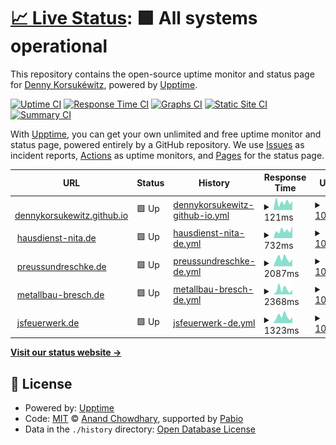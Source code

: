 # [📈 Live Status](https://dennykorsukewitz.github.io/upptime): <!--live status--> **🟩 All systems operational**

This repository contains the open-source uptime monitor and status page for [Denny Korsukéwitz](https://github.com/dennykorsukewitz), powered by [Upptime](https://github.com/upptime/upptime).

[![Uptime CI](https://github.com/dennykorsukewitz/upptime/workflows/Uptime%20CI/badge.svg)](https://github.com/dennykorsukewitz/upptime/actions?query=workflow%3A%22Uptime+CI%22)
[![Response Time CI](https://github.com/dennykorsukewitz/upptime/workflows/Response%20Time%20CI/badge.svg)](https://github.com/dennykorsukewitz/upptime/actions?query=workflow%3A%22Response+Time+CI%22)
[![Graphs CI](https://github.com/dennykorsukewitz/upptime/workflows/Graphs%20CI/badge.svg)](https://github.com/dennykorsukewitz/upptime/actions?query=workflow%3A%22Graphs+CI%22)
[![Static Site CI](https://github.com/dennykorsukewitz/upptime/workflows/Static%20Site%20CI/badge.svg)](https://github.com/dennykorsukewitz/upptime/actions?query=workflow%3A%22Static+Site+CI%22)
[![Summary CI](https://github.com/dennykorsukewitz/upptime/workflows/Summary%20CI/badge.svg)](https://github.com/dennykorsukewitz/upptime/actions?query=workflow%3A%22Summary+CI%22)

With [Upptime](https://upptime.js.org), you can get your own unlimited and free uptime monitor and status page, powered entirely by a GitHub repository. We use [Issues](https://github.com/dennykorsukewitz/upptime/issues) as incident reports, [Actions](https://github.com/dennykorsukewitz/upptime/actions) as uptime monitors, and [Pages](https://dennykorsukewitz.github.io/upptime) for the status page.

<!--start: status pages-->
<!-- This summary is generated by Upptime (https://github.com/upptime/upptime) -->
<!-- Do not edit this manually, your changes will be overwritten -->
<!-- prettier-ignore -->
| URL | Status | History | Response Time | Uptime |
| --- | ------ | ------- | ------------- | ------ |
| <img alt="" src="https://icons.duckduckgo.com/ip3/dennykorsukewitz.github.io.ico" height="13"> [dennykorsukewitz.github.io](https://dennykorsukewitz.github.io/) | 🟩 Up | [dennykorsukewitz-github-io.yml](https://github.com/dennykorsukewitz/upptime/commits/HEAD/history/dennykorsukewitz-github-io.yml) | <details><summary><img alt="Response time graph" src="./graphs/dennykorsukewitz-github-io/response-time-week.png" height="20"> 121ms</summary><br><a href="https://dennykorsukewitz.github.io/upptime/history/dennykorsukewitz-github-io"><img alt="Response time 102" src="https://img.shields.io/endpoint?url=https%3A%2F%2Fraw.githubusercontent.com%2Fdennykorsukewitz%2Fupptime%2FHEAD%2Fapi%2Fdennykorsukewitz-github-io%2Fresponse-time.json"></a><br><a href="https://dennykorsukewitz.github.io/upptime/history/dennykorsukewitz-github-io"><img alt="24-hour response time 138" src="https://img.shields.io/endpoint?url=https%3A%2F%2Fraw.githubusercontent.com%2Fdennykorsukewitz%2Fupptime%2FHEAD%2Fapi%2Fdennykorsukewitz-github-io%2Fresponse-time-day.json"></a><br><a href="https://dennykorsukewitz.github.io/upptime/history/dennykorsukewitz-github-io"><img alt="7-day response time 121" src="https://img.shields.io/endpoint?url=https%3A%2F%2Fraw.githubusercontent.com%2Fdennykorsukewitz%2Fupptime%2FHEAD%2Fapi%2Fdennykorsukewitz-github-io%2Fresponse-time-week.json"></a><br><a href="https://dennykorsukewitz.github.io/upptime/history/dennykorsukewitz-github-io"><img alt="30-day response time 106" src="https://img.shields.io/endpoint?url=https%3A%2F%2Fraw.githubusercontent.com%2Fdennykorsukewitz%2Fupptime%2FHEAD%2Fapi%2Fdennykorsukewitz-github-io%2Fresponse-time-month.json"></a><br><a href="https://dennykorsukewitz.github.io/upptime/history/dennykorsukewitz-github-io"><img alt="1-year response time 102" src="https://img.shields.io/endpoint?url=https%3A%2F%2Fraw.githubusercontent.com%2Fdennykorsukewitz%2Fupptime%2FHEAD%2Fapi%2Fdennykorsukewitz-github-io%2Fresponse-time-year.json"></a></details> | <details><summary><a href="https://dennykorsukewitz.github.io/upptime/history/dennykorsukewitz-github-io">100.00%</a></summary><a href="https://dennykorsukewitz.github.io/upptime/history/dennykorsukewitz-github-io"><img alt="All-time uptime 100.00%" src="https://img.shields.io/endpoint?url=https%3A%2F%2Fraw.githubusercontent.com%2Fdennykorsukewitz%2Fupptime%2FHEAD%2Fapi%2Fdennykorsukewitz-github-io%2Fuptime.json"></a><br><a href="https://dennykorsukewitz.github.io/upptime/history/dennykorsukewitz-github-io"><img alt="24-hour uptime 100.00%" src="https://img.shields.io/endpoint?url=https%3A%2F%2Fraw.githubusercontent.com%2Fdennykorsukewitz%2Fupptime%2FHEAD%2Fapi%2Fdennykorsukewitz-github-io%2Fuptime-day.json"></a><br><a href="https://dennykorsukewitz.github.io/upptime/history/dennykorsukewitz-github-io"><img alt="7-day uptime 100.00%" src="https://img.shields.io/endpoint?url=https%3A%2F%2Fraw.githubusercontent.com%2Fdennykorsukewitz%2Fupptime%2FHEAD%2Fapi%2Fdennykorsukewitz-github-io%2Fuptime-week.json"></a><br><a href="https://dennykorsukewitz.github.io/upptime/history/dennykorsukewitz-github-io"><img alt="30-day uptime 100.00%" src="https://img.shields.io/endpoint?url=https%3A%2F%2Fraw.githubusercontent.com%2Fdennykorsukewitz%2Fupptime%2FHEAD%2Fapi%2Fdennykorsukewitz-github-io%2Fuptime-month.json"></a><br><a href="https://dennykorsukewitz.github.io/upptime/history/dennykorsukewitz-github-io"><img alt="1-year uptime 100.00%" src="https://img.shields.io/endpoint?url=https%3A%2F%2Fraw.githubusercontent.com%2Fdennykorsukewitz%2Fupptime%2FHEAD%2Fapi%2Fdennykorsukewitz-github-io%2Fuptime-year.json"></a></details>
| <img alt="" src="https://icons.duckduckgo.com/ip3/hausdienst-nita.de.ico" height="13"> [hausdienst-nita.de](http://hausdienst-nita.de/) | 🟩 Up | [hausdienst-nita-de.yml](https://github.com/dennykorsukewitz/upptime/commits/HEAD/history/hausdienst-nita-de.yml) | <details><summary><img alt="Response time graph" src="./graphs/hausdienst-nita-de/response-time-week.png" height="20"> 732ms</summary><br><a href="https://dennykorsukewitz.github.io/upptime/history/hausdienst-nita-de"><img alt="Response time 643" src="https://img.shields.io/endpoint?url=https%3A%2F%2Fraw.githubusercontent.com%2Fdennykorsukewitz%2Fupptime%2FHEAD%2Fapi%2Fhausdienst-nita-de%2Fresponse-time.json"></a><br><a href="https://dennykorsukewitz.github.io/upptime/history/hausdienst-nita-de"><img alt="24-hour response time 1159" src="https://img.shields.io/endpoint?url=https%3A%2F%2Fraw.githubusercontent.com%2Fdennykorsukewitz%2Fupptime%2FHEAD%2Fapi%2Fhausdienst-nita-de%2Fresponse-time-day.json"></a><br><a href="https://dennykorsukewitz.github.io/upptime/history/hausdienst-nita-de"><img alt="7-day response time 732" src="https://img.shields.io/endpoint?url=https%3A%2F%2Fraw.githubusercontent.com%2Fdennykorsukewitz%2Fupptime%2FHEAD%2Fapi%2Fhausdienst-nita-de%2Fresponse-time-week.json"></a><br><a href="https://dennykorsukewitz.github.io/upptime/history/hausdienst-nita-de"><img alt="30-day response time 650" src="https://img.shields.io/endpoint?url=https%3A%2F%2Fraw.githubusercontent.com%2Fdennykorsukewitz%2Fupptime%2FHEAD%2Fapi%2Fhausdienst-nita-de%2Fresponse-time-month.json"></a><br><a href="https://dennykorsukewitz.github.io/upptime/history/hausdienst-nita-de"><img alt="1-year response time 643" src="https://img.shields.io/endpoint?url=https%3A%2F%2Fraw.githubusercontent.com%2Fdennykorsukewitz%2Fupptime%2FHEAD%2Fapi%2Fhausdienst-nita-de%2Fresponse-time-year.json"></a></details> | <details><summary><a href="https://dennykorsukewitz.github.io/upptime/history/hausdienst-nita-de">100.00%</a></summary><a href="https://dennykorsukewitz.github.io/upptime/history/hausdienst-nita-de"><img alt="All-time uptime 100.00%" src="https://img.shields.io/endpoint?url=https%3A%2F%2Fraw.githubusercontent.com%2Fdennykorsukewitz%2Fupptime%2FHEAD%2Fapi%2Fhausdienst-nita-de%2Fuptime.json"></a><br><a href="https://dennykorsukewitz.github.io/upptime/history/hausdienst-nita-de"><img alt="24-hour uptime 100.00%" src="https://img.shields.io/endpoint?url=https%3A%2F%2Fraw.githubusercontent.com%2Fdennykorsukewitz%2Fupptime%2FHEAD%2Fapi%2Fhausdienst-nita-de%2Fuptime-day.json"></a><br><a href="https://dennykorsukewitz.github.io/upptime/history/hausdienst-nita-de"><img alt="7-day uptime 100.00%" src="https://img.shields.io/endpoint?url=https%3A%2F%2Fraw.githubusercontent.com%2Fdennykorsukewitz%2Fupptime%2FHEAD%2Fapi%2Fhausdienst-nita-de%2Fuptime-week.json"></a><br><a href="https://dennykorsukewitz.github.io/upptime/history/hausdienst-nita-de"><img alt="30-day uptime 100.00%" src="https://img.shields.io/endpoint?url=https%3A%2F%2Fraw.githubusercontent.com%2Fdennykorsukewitz%2Fupptime%2FHEAD%2Fapi%2Fhausdienst-nita-de%2Fuptime-month.json"></a><br><a href="https://dennykorsukewitz.github.io/upptime/history/hausdienst-nita-de"><img alt="1-year uptime 100.00%" src="https://img.shields.io/endpoint?url=https%3A%2F%2Fraw.githubusercontent.com%2Fdennykorsukewitz%2Fupptime%2FHEAD%2Fapi%2Fhausdienst-nita-de%2Fuptime-year.json"></a></details>
| <img alt="" src="https://icons.duckduckgo.com/ip3/www.preussundreschke.de.ico" height="13"> [preussundreschke.de](http://www.preussundreschke.de/) | 🟩 Up | [preussundreschke-de.yml](https://github.com/dennykorsukewitz/upptime/commits/HEAD/history/preussundreschke-de.yml) | <details><summary><img alt="Response time graph" src="./graphs/preussundreschke-de/response-time-week.png" height="20"> 2087ms</summary><br><a href="https://dennykorsukewitz.github.io/upptime/history/preussundreschke-de"><img alt="Response time 2116" src="https://img.shields.io/endpoint?url=https%3A%2F%2Fraw.githubusercontent.com%2Fdennykorsukewitz%2Fupptime%2FHEAD%2Fapi%2Fpreussundreschke-de%2Fresponse-time.json"></a><br><a href="https://dennykorsukewitz.github.io/upptime/history/preussundreschke-de"><img alt="24-hour response time 1925" src="https://img.shields.io/endpoint?url=https%3A%2F%2Fraw.githubusercontent.com%2Fdennykorsukewitz%2Fupptime%2FHEAD%2Fapi%2Fpreussundreschke-de%2Fresponse-time-day.json"></a><br><a href="https://dennykorsukewitz.github.io/upptime/history/preussundreschke-de"><img alt="7-day response time 2087" src="https://img.shields.io/endpoint?url=https%3A%2F%2Fraw.githubusercontent.com%2Fdennykorsukewitz%2Fupptime%2FHEAD%2Fapi%2Fpreussundreschke-de%2Fresponse-time-week.json"></a><br><a href="https://dennykorsukewitz.github.io/upptime/history/preussundreschke-de"><img alt="30-day response time 2081" src="https://img.shields.io/endpoint?url=https%3A%2F%2Fraw.githubusercontent.com%2Fdennykorsukewitz%2Fupptime%2FHEAD%2Fapi%2Fpreussundreschke-de%2Fresponse-time-month.json"></a><br><a href="https://dennykorsukewitz.github.io/upptime/history/preussundreschke-de"><img alt="1-year response time 2116" src="https://img.shields.io/endpoint?url=https%3A%2F%2Fraw.githubusercontent.com%2Fdennykorsukewitz%2Fupptime%2FHEAD%2Fapi%2Fpreussundreschke-de%2Fresponse-time-year.json"></a></details> | <details><summary><a href="https://dennykorsukewitz.github.io/upptime/history/preussundreschke-de">100.00%</a></summary><a href="https://dennykorsukewitz.github.io/upptime/history/preussundreschke-de"><img alt="All-time uptime 100.00%" src="https://img.shields.io/endpoint?url=https%3A%2F%2Fraw.githubusercontent.com%2Fdennykorsukewitz%2Fupptime%2FHEAD%2Fapi%2Fpreussundreschke-de%2Fuptime.json"></a><br><a href="https://dennykorsukewitz.github.io/upptime/history/preussundreschke-de"><img alt="24-hour uptime 100.00%" src="https://img.shields.io/endpoint?url=https%3A%2F%2Fraw.githubusercontent.com%2Fdennykorsukewitz%2Fupptime%2FHEAD%2Fapi%2Fpreussundreschke-de%2Fuptime-day.json"></a><br><a href="https://dennykorsukewitz.github.io/upptime/history/preussundreschke-de"><img alt="7-day uptime 100.00%" src="https://img.shields.io/endpoint?url=https%3A%2F%2Fraw.githubusercontent.com%2Fdennykorsukewitz%2Fupptime%2FHEAD%2Fapi%2Fpreussundreschke-de%2Fuptime-week.json"></a><br><a href="https://dennykorsukewitz.github.io/upptime/history/preussundreschke-de"><img alt="30-day uptime 100.00%" src="https://img.shields.io/endpoint?url=https%3A%2F%2Fraw.githubusercontent.com%2Fdennykorsukewitz%2Fupptime%2FHEAD%2Fapi%2Fpreussundreschke-de%2Fuptime-month.json"></a><br><a href="https://dennykorsukewitz.github.io/upptime/history/preussundreschke-de"><img alt="1-year uptime 100.00%" src="https://img.shields.io/endpoint?url=https%3A%2F%2Fraw.githubusercontent.com%2Fdennykorsukewitz%2Fupptime%2FHEAD%2Fapi%2Fpreussundreschke-de%2Fuptime-year.json"></a></details>
| <img alt="" src="https://icons.duckduckgo.com/ip3/www.metallbau-bresch.de.ico" height="13"> [metallbau-bresch.de](http://www.metallbau-bresch.de/) | 🟩 Up | [metallbau-bresch-de.yml](https://github.com/dennykorsukewitz/upptime/commits/HEAD/history/metallbau-bresch-de.yml) | <details><summary><img alt="Response time graph" src="./graphs/metallbau-bresch-de/response-time-week.png" height="20"> 2368ms</summary><br><a href="https://dennykorsukewitz.github.io/upptime/history/metallbau-bresch-de"><img alt="Response time 2305" src="https://img.shields.io/endpoint?url=https%3A%2F%2Fraw.githubusercontent.com%2Fdennykorsukewitz%2Fupptime%2FHEAD%2Fapi%2Fmetallbau-bresch-de%2Fresponse-time.json"></a><br><a href="https://dennykorsukewitz.github.io/upptime/history/metallbau-bresch-de"><img alt="24-hour response time 2282" src="https://img.shields.io/endpoint?url=https%3A%2F%2Fraw.githubusercontent.com%2Fdennykorsukewitz%2Fupptime%2FHEAD%2Fapi%2Fmetallbau-bresch-de%2Fresponse-time-day.json"></a><br><a href="https://dennykorsukewitz.github.io/upptime/history/metallbau-bresch-de"><img alt="7-day response time 2368" src="https://img.shields.io/endpoint?url=https%3A%2F%2Fraw.githubusercontent.com%2Fdennykorsukewitz%2Fupptime%2FHEAD%2Fapi%2Fmetallbau-bresch-de%2Fresponse-time-week.json"></a><br><a href="https://dennykorsukewitz.github.io/upptime/history/metallbau-bresch-de"><img alt="30-day response time 2414" src="https://img.shields.io/endpoint?url=https%3A%2F%2Fraw.githubusercontent.com%2Fdennykorsukewitz%2Fupptime%2FHEAD%2Fapi%2Fmetallbau-bresch-de%2Fresponse-time-month.json"></a><br><a href="https://dennykorsukewitz.github.io/upptime/history/metallbau-bresch-de"><img alt="1-year response time 2305" src="https://img.shields.io/endpoint?url=https%3A%2F%2Fraw.githubusercontent.com%2Fdennykorsukewitz%2Fupptime%2FHEAD%2Fapi%2Fmetallbau-bresch-de%2Fresponse-time-year.json"></a></details> | <details><summary><a href="https://dennykorsukewitz.github.io/upptime/history/metallbau-bresch-de">100.00%</a></summary><a href="https://dennykorsukewitz.github.io/upptime/history/metallbau-bresch-de"><img alt="All-time uptime 100.00%" src="https://img.shields.io/endpoint?url=https%3A%2F%2Fraw.githubusercontent.com%2Fdennykorsukewitz%2Fupptime%2FHEAD%2Fapi%2Fmetallbau-bresch-de%2Fuptime.json"></a><br><a href="https://dennykorsukewitz.github.io/upptime/history/metallbau-bresch-de"><img alt="24-hour uptime 100.00%" src="https://img.shields.io/endpoint?url=https%3A%2F%2Fraw.githubusercontent.com%2Fdennykorsukewitz%2Fupptime%2FHEAD%2Fapi%2Fmetallbau-bresch-de%2Fuptime-day.json"></a><br><a href="https://dennykorsukewitz.github.io/upptime/history/metallbau-bresch-de"><img alt="7-day uptime 100.00%" src="https://img.shields.io/endpoint?url=https%3A%2F%2Fraw.githubusercontent.com%2Fdennykorsukewitz%2Fupptime%2FHEAD%2Fapi%2Fmetallbau-bresch-de%2Fuptime-week.json"></a><br><a href="https://dennykorsukewitz.github.io/upptime/history/metallbau-bresch-de"><img alt="30-day uptime 100.00%" src="https://img.shields.io/endpoint?url=https%3A%2F%2Fraw.githubusercontent.com%2Fdennykorsukewitz%2Fupptime%2FHEAD%2Fapi%2Fmetallbau-bresch-de%2Fuptime-month.json"></a><br><a href="https://dennykorsukewitz.github.io/upptime/history/metallbau-bresch-de"><img alt="1-year uptime 100.00%" src="https://img.shields.io/endpoint?url=https%3A%2F%2Fraw.githubusercontent.com%2Fdennykorsukewitz%2Fupptime%2FHEAD%2Fapi%2Fmetallbau-bresch-de%2Fuptime-year.json"></a></details>
| <img alt="" src="https://icons.duckduckgo.com/ip3/www.jsfeuerwerk.de.ico" height="13"> [jsfeuerwerk.de](http://www.jsfeuerwerk.de/) | 🟩 Up | [jsfeuerwerk-de.yml](https://github.com/dennykorsukewitz/upptime/commits/HEAD/history/jsfeuerwerk-de.yml) | <details><summary><img alt="Response time graph" src="./graphs/jsfeuerwerk-de/response-time-week.png" height="20"> 1323ms</summary><br><a href="https://dennykorsukewitz.github.io/upptime/history/jsfeuerwerk-de"><img alt="Response time 1539" src="https://img.shields.io/endpoint?url=https%3A%2F%2Fraw.githubusercontent.com%2Fdennykorsukewitz%2Fupptime%2FHEAD%2Fapi%2Fjsfeuerwerk-de%2Fresponse-time.json"></a><br><a href="https://dennykorsukewitz.github.io/upptime/history/jsfeuerwerk-de"><img alt="24-hour response time 1186" src="https://img.shields.io/endpoint?url=https%3A%2F%2Fraw.githubusercontent.com%2Fdennykorsukewitz%2Fupptime%2FHEAD%2Fapi%2Fjsfeuerwerk-de%2Fresponse-time-day.json"></a><br><a href="https://dennykorsukewitz.github.io/upptime/history/jsfeuerwerk-de"><img alt="7-day response time 1323" src="https://img.shields.io/endpoint?url=https%3A%2F%2Fraw.githubusercontent.com%2Fdennykorsukewitz%2Fupptime%2FHEAD%2Fapi%2Fjsfeuerwerk-de%2Fresponse-time-week.json"></a><br><a href="https://dennykorsukewitz.github.io/upptime/history/jsfeuerwerk-de"><img alt="30-day response time 1453" src="https://img.shields.io/endpoint?url=https%3A%2F%2Fraw.githubusercontent.com%2Fdennykorsukewitz%2Fupptime%2FHEAD%2Fapi%2Fjsfeuerwerk-de%2Fresponse-time-month.json"></a><br><a href="https://dennykorsukewitz.github.io/upptime/history/jsfeuerwerk-de"><img alt="1-year response time 1539" src="https://img.shields.io/endpoint?url=https%3A%2F%2Fraw.githubusercontent.com%2Fdennykorsukewitz%2Fupptime%2FHEAD%2Fapi%2Fjsfeuerwerk-de%2Fresponse-time-year.json"></a></details> | <details><summary><a href="https://dennykorsukewitz.github.io/upptime/history/jsfeuerwerk-de">100.00%</a></summary><a href="https://dennykorsukewitz.github.io/upptime/history/jsfeuerwerk-de"><img alt="All-time uptime 100.00%" src="https://img.shields.io/endpoint?url=https%3A%2F%2Fraw.githubusercontent.com%2Fdennykorsukewitz%2Fupptime%2FHEAD%2Fapi%2Fjsfeuerwerk-de%2Fuptime.json"></a><br><a href="https://dennykorsukewitz.github.io/upptime/history/jsfeuerwerk-de"><img alt="24-hour uptime 100.00%" src="https://img.shields.io/endpoint?url=https%3A%2F%2Fraw.githubusercontent.com%2Fdennykorsukewitz%2Fupptime%2FHEAD%2Fapi%2Fjsfeuerwerk-de%2Fuptime-day.json"></a><br><a href="https://dennykorsukewitz.github.io/upptime/history/jsfeuerwerk-de"><img alt="7-day uptime 100.00%" src="https://img.shields.io/endpoint?url=https%3A%2F%2Fraw.githubusercontent.com%2Fdennykorsukewitz%2Fupptime%2FHEAD%2Fapi%2Fjsfeuerwerk-de%2Fuptime-week.json"></a><br><a href="https://dennykorsukewitz.github.io/upptime/history/jsfeuerwerk-de"><img alt="30-day uptime 100.00%" src="https://img.shields.io/endpoint?url=https%3A%2F%2Fraw.githubusercontent.com%2Fdennykorsukewitz%2Fupptime%2FHEAD%2Fapi%2Fjsfeuerwerk-de%2Fuptime-month.json"></a><br><a href="https://dennykorsukewitz.github.io/upptime/history/jsfeuerwerk-de"><img alt="1-year uptime 100.00%" src="https://img.shields.io/endpoint?url=https%3A%2F%2Fraw.githubusercontent.com%2Fdennykorsukewitz%2Fupptime%2FHEAD%2Fapi%2Fjsfeuerwerk-de%2Fuptime-year.json"></a></details>

<!--end: status pages-->

[**Visit our status website →**](https://dennykorsukewitz.github.io/upptime)

## 📄 License

- Powered by: [Upptime](https://github.com/upptime/upptime)
- Code: [MIT](./LICENSE) © [Anand Chowdhary](https://anandchowdhary.com), supported by [Pabio](https://pabio.com)
- Data in the `./history` directory: [Open Database License](https://opendatacommons.org/licenses/odbl/1-0/)
